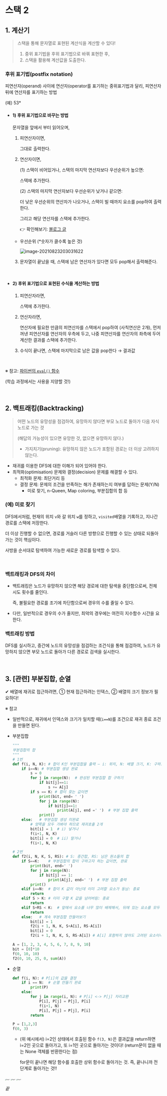 # 스택 2

## 1. 계산기

> 스택을 통해 문자열로 표현된 계산식을 계산할 수 있다!
>
> 1) 중위 표기법을 후위 표기법으로 바꿔 표현한 후,
> 2) 스택을 활용해 계산값을 도출한다.



### 후위 표기법(postfix notation)

피연산자(operand) 사이에 연산자(operator를 표기하는 중위표기법과 달리, 피연산자 뒤에 연산자를 표기하는 방법

(예) 53*

* #### 1) 후위 표기법으로 바꾸는 방법

  문자열을 앞에서 부터 읽어오며, 

  1) 피연산자이면,

     그대로 출력한다.

  2) 연산자이면, 

     (1) 스택이 비어있거나, 스택의 마지막 연산자보다 우선순위가 높으면:

     스택에 추가한다.

     (2) 스택의 마지막 연산자보다 우선순위가 낮거나 같으면:

     더 낮은 우선순위의 연산자가 나오거나, 스택이 빌 때까지 요소를 pop하여 출력한다.

     그리고 해당 연산자를 스택에 추가한다.

     👉 확인해보기: [블로그 글](https://jamanbbo.tistory.com/53)

  * 우선순위 (*숫자가 클수록 높은 것)

    ![image-20210823203031622](APS_stack2.assets/image-20210823203031622.png)

  3. 문자열이 끝났을 때, 스택에 남은 연산자가 있다면 모두 pop해서 출력해준다.

<br/>

* #### 2) 후위 표기법으로 표현된 수식을 계산하는 방법

  1. 피연산자라면,

     스택에 추가한다.

  2. 연산자라면, 

     연산자에 필요한 만큼의 피연산자를 스택에서 pop하여 (사칙연산은 2개), 먼저 꺼낸 피연산자를 연산자의 우측에 두고, 나중 피연산자를 연산자의 좌측에 두어 계산한 결과를 스택에 추가한다.

  3. 수식이 끝나면, 스택에 마지막으로 남은 값을 pop한다 → 결과값

<br/>

※ 참고: [파이썬의 `eval()` 함수](https://docs.python.org/3/library/functions.html?highlight=eval#eval)

(학습 과정에서는 사용을 지양할 것!)

<br/>

## 2. 백트래킹(Backtracking)

> 어떤 노드의 유망성을 점검하여, 유망하지 않다면 부모 노드로 돌아가 다음 자식 노드로 가는 것
>
> (해답의 가능성이 있으면 유망한 것, 없으면 유망하지 않다.)
>
> - 가지치기(pruning): 유망하지 않은 노드가 포함된 경로는 더 이상 고려하지 않는다.

- 재귀를 이용한 DFS에 대한 이해가 되어 있어야 한다.
- 최적화(optimisation) 문제와 결정(decision) 문제를 해결할 수 있다.
  - 최적화 문제: 최단거리 등
  - 결정 문제: 문제의 조건을 만족하는 해가 존재하는지 여부를 답하는 문제(Y/N)
    - 미로 찾기, n-Queen, Map coloring, 부분집합의 합 등

### (예) 미로 찾기

DFS에서처럼, 현재의 위치 `v`와 갈 위치 `w`를 정하고, `visited`배열을 기록하고, 지나간 경로를 스택에 저장한다.

더 이상 진행할 수 없으면, 경로를 거슬러 다른 방향으로 진행할 수 있는 상태로 되돌아가는 것이 핵심이다.

사방을 순서대로 탐색하여 가능한 새로운 경로를 탐색할 수 있다.

<br/>

### 백트래킹과 DFS의 차이

- 백트래킹은 노드가 유망하지 않으면 해당 경로에 대한 탐색을 중단함으로써, 전체 시도 횟수를 줄인다.

  즉, 불필요한 경로를 조기에 차단함으로써 경우의 수를 줄일 수 있다.

- 다만, 일반적으로 경우의 수가 줄지만, 최악의 경우에는 여전히 지수함수 시간을 요한다.

### 백트래킹 방법

DFS를 실시하고, 중간에 노드의 유망성을 점검하는 조건식을 통해 점검하여, 노드가 유망하지 않으면 부모 노드로 돌아가 다른 경로로 검색을 실시한다.

<br/>

## 3. [관련] 부분집합, 순열

✔ 배열에 재귀로 접근하려면, ① 현재 접근하려는 인덱스, ② 배열의 크기 정보가 필요하다!

※ 참고

- 일반적으로, 재귀에서 인덱스와 크기가 일치할 때(`i==N`)를 조건으로 재귀 종료 조건을 만들면 된다.

- 부분집합

  ```python
  """
  부분집합의 합
  """
  # 1번
  def f(i, N, K): # 합이 K인 부분집합을 출력 — i: 위치, N: 배열 크기, K: 구하고자 하는 합
      if i==N: # 부분집합 생성 완료
          s = 0
          for j in range(N):  # 완성된 부분집합 합 구하기
              if bit[j]==1:
                  s += A[j]
          if s == K: # 합이 찾는 값이면
              print(bit, end= ' ')
              for j in range(N):
                  if bit[j]==1:
                      print(A[j], end =' ')  # 부분 집합 출력
              print()
      else:   # 부분집합 생성 미완료
          # 양쪽을 모두 가봐야 하므로 재귀호출 2개
          bit[i] = 1  # i) 넣거나
          f(i+1, N, K)
          bit[i] = 0  # ii) 말거나
          f(i+1, N, K)
  
  # 2번
  def f2(i, N, K, S, RS): # S: 중간합, RS: 남은 원소들의 합
      if S==K:    # 부분집합의 합이 구하고자 하는 값이면, 완료
          print(bit, end=' ')
          for j in range(N):
              if bit[j] == 1:
                  print(A[j], end=' ')  # 부분 집합 출력
          print()
      elif i==N:  # 합이 K 값이 아닌데 이미 고려할 요소가 동남: 종료
          return
      elif S > K: # 이미 구할 K 값을 넘어버림: 종료
          return
      elif S+RS < K:  # 앞에서 요소를 너무 많이 배제해서, 뒤에 있는 요소를 모두 포함해도 K값이 나오지 않을 때: 종료
          return
      else:   # 계속 부분집합 만들어보기
          bit[i] = 1
          f2(i + 1, N, K, S+A[i], RS-A[i])
          bit[i] = 0
          f2(i + 1, N, K, S, RS-A[i]) # A[i] 포함하지 않아도 고려된 요소이니 RS에서 -A[i] 해줘야 함
  
  A = [1, 2, 3, 4, 5, 6, 7, 8, 9, 10]
  bit = [0]*10
  f(0, 10, 10)
  f2(0, 10, 25, 0, sum(A))
  ```

- 순열

  ```python
  def f(i, N): # P[i]의 값을 결정
      if i == N:  # 순열 만들기 완료
          print(P)
      else:
          for j in range(i, N): # P[i] <-> P[j] 자리교환
              P[i], P[j] = P[j], P[i]
              f(i+1, N)
              P[i], P[j] = P[j], P[i]
          return
  
  P = [1,2,3]
  f(0, 3)
  ```

  - (위 예시에서) i=2인 상태에서 호출된 함수 `f(3, N)`은 결과값을 return하면 i=2인 곳으로 돌아가고, 또 i=1인 곳으로 돌아가는 것이다! (return문이 없을 때는 None 객체를 반환한다는 점)

    for문이 끝나면 해당 함수를 호출한 상위 함수로 돌아가는 것. 즉, 끝나니까 전 단계로 돌아가는 것!!


<img src="APS_stack2.assets/Page1.png" alt="Page1" style="zoom: 25%;" />

<img src="APS_stack2.assets/Page2.png" alt="Page2" style="zoom:25%;" />

<img src="APS_stack2.assets/Page3.png" alt="Page3" style="zoom:25%;" />

*끝*

